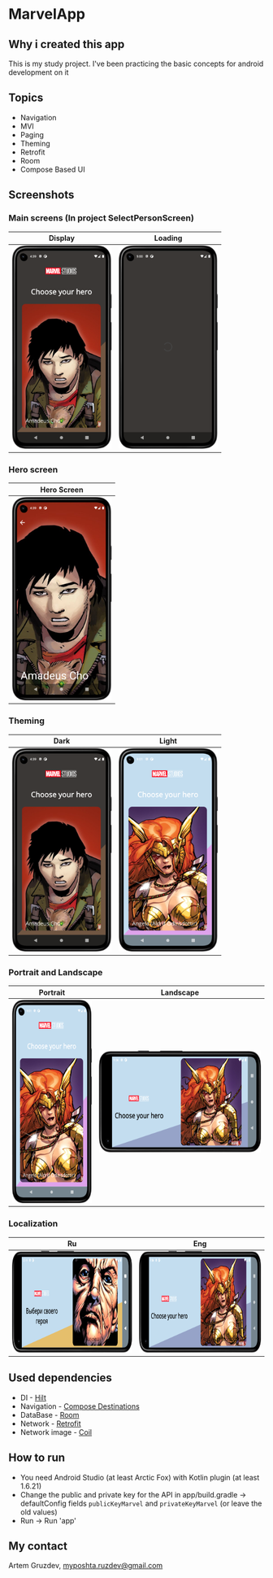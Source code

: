 # MarvelApp

## Why i created this app
This is my study project. I've been practicing the basic concepts for android development on it

## Topics
* Navigation
* MVI
* Paging
* Theming
* Retrofit
* Room
* Compose Based UI

## Screenshots

### Main screens (In project SelectPersonScreen)

|                     Display                     |                      Loading                       |
|:-----------------------------------------------:|:--------------------------------------------------:|
| <img src="assets/main_screen.png" height="400"> | <img src="assets/loading_screen.png" height="400"> |


### Hero screen

|                    Hero Screen                    |
|:-------------------------------------------------:|
| <img src="assets/person_screen.png" height="400"> |

### Theming

|                      Dark                       |                      Light                      |
|:-----------------------------------------------:|:-----------------------------------------------:|
| <img src="assets/main_screen.png" height="400"> | <img src="assets/light_theme.png" height="400"> |

### Portrait and Landscape

|                    Portrait                     |                   Landscape                    |
|:-----------------------------------------------:|:----------------------------------------------:|
| <img src="assets/light_theme.png" height="400"> | <img src="assets/land_scape.png" height="200"> |

### Localization

|                        Ru                        |                      Eng                       |
|:------------------------------------------------:|:----------------------------------------------:|
| <img src="assets/localization.png" height="200"> | <img src="assets/land_scape.png" height="200"> |

## Used dependencies
* DI - [Hilt](https://dagger.dev/hilt/)
* Navigation - [Compose Destinations](https://github.com/raamcosta/compose-destinations)
* DataBase - [Room](https://developer.android.com/jetpack/androidx/releases/room)
* Network - [Retrofit](https://github.com/square/retrofit)
* Network image - [Coil](https://github.com/coil-kt/coil)

## How to run
* You need Android Studio (at least Arctic Fox) with Kotlin plugin (at least 1.6.21)
* Change the public and private key for the API in app/build.gradle -> defaultConfig
fields `publicKeyMarvel` and `privateKeyMarvel` (or leave the old values)
* Run -> Run 'app'

## My contact
Artem Gruzdev, myposhta.ruzdev@gmail.com
